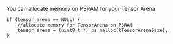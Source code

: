 You can allocate memory on PSRAM for your Tensor Arena

```
if (tensor_arena == NULL) {
    //allocate memory for TensorArena on PSRAM
    tensor_arena = (uint8_t *) ps_malloc(kTensorArenaSize);
}
```
